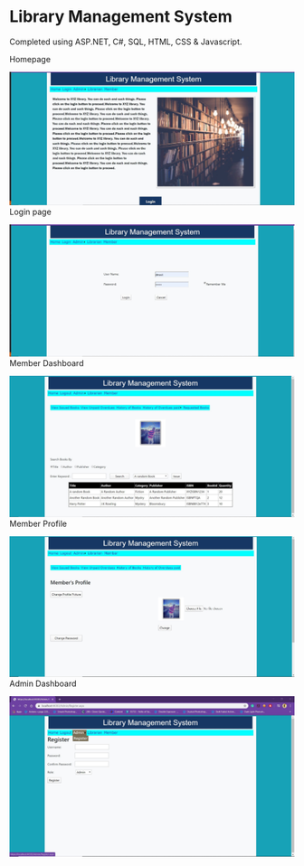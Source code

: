 # Library Management System
Completed using ASP.NET, C#, SQL, HTML, CSS & Javascript.

Homepage

![](/LibraryManagement/images/login.jpg)
Login page

![](/LibraryManagement/images/loginpage.jpg)
Member Dashboard

![](/LibraryManagement/images/Dashboard.jpg)
Member Profile

![](/LibraryManagement/images/MemberProfile.jpg)
Admin Dashboard

![](/LibraryManagement/images/admin.jpg)

